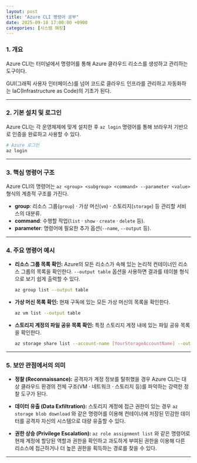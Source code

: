 ```yaml
---
layout: post
title: "Azure CLI 명령어 공부"
date: 2025-09-18 17:00:00 +0900
categories: [시스템 해킹]
---
```


### 1. 개요

Azure CLI는 터미널에서 명령어를 통해 Azure 클라우드 리소스를 생성하고 관리하는 도구이다.

GUI(그래픽 사용자 인터페이스)를 넘어 코드로 클라우드 인프라를 관리하고 자동화하는 IaC(Infrastructure as Code)의 기초가 된다.

---

### 2. 기본 설치 및 로그인

Azure CLI는 각 운영체제에 맞게 설치한 후 `az login` 명령어를 통해 브라우저 기반으로 인증을 완료하고 사용할 수 있다.
```bash
# Azure 로그인
az login
```

---

### 3. 핵심 명령어 구조

Azure CLI의 명령어는 `az <group> <subgroup> <command> --parameter <value>` 형식의 계층적 구조를 가진다.

*   **group**: 리소스 그룹(`group`) · 가상 머신(`vm`) · 스토리지(`storage`) 등 관리할 서비스의 대분류.
*   **command**: 수행할 작업(`list` · `show` · `create` · `delete` 등).
*   **parameter**: 명령어에 필요한 추가 옵션(`--name`, `--output` 등).

---

### 4. 주요 명령어 예시

*   **리소스 그룹 목록 확인:**
    Azure의 모든 리소스가 속해 있는 논리적 컨테이너인 리소스 그룹의 목록을 확인한다. `--output table` 옵션을 사용하면 결과를 테이블 형식으로 보기 쉽게 출력할 수 있다.
    ```bash
    az group list --output table
    ```
*   **가상 머신 목록 확인:**
    현재 구독에 있는 모든 가상 머신의 목록을 확인한다.
    ```bash
    az vm list --output table
    ```
*   **스토리지 계정의 파일 공유 목록 확인:**
    특정 스토리지 계정 내에 있는 파일 공유 목록을 확인한다.
    ```bash
    az storage share list --account-name [YourStorageAccountName] --output table
    ```

---

### 5. 보안 관점에서의 의미

*   **정찰 (Reconnaissance):**
    공격자가 계정 정보를 탈취했을 경우 Azure CLI는 대상 클라우드 환경의 전체 구조(VM · 네트워크 · 스토리지 등)를 파악하는 강력한 정찰 도구가 된다.

*   **데이터 유출 (Data Exfiltration):**
    스토리지 계정에 접근 권한이 있는 경우 `az storage blob download` 와 같은 명령어를 이용해 컨테이너에 저장된 민감한 데이터를 공격자 자신의 시스템으로 대량 유출할 수 있다.

*   **권한 상승 (Privilege Escalation):**
    `az role assignment list` 와 같은 명령어로 현재 계정에 할당된 역할과 권한을 확인하고 과도하게 부여된 권한을 이용해 다른 리소스에 접근하거나 더 높은 권한을 획득하는 경로를 찾을 수 있다.

<hr class="short-rule">